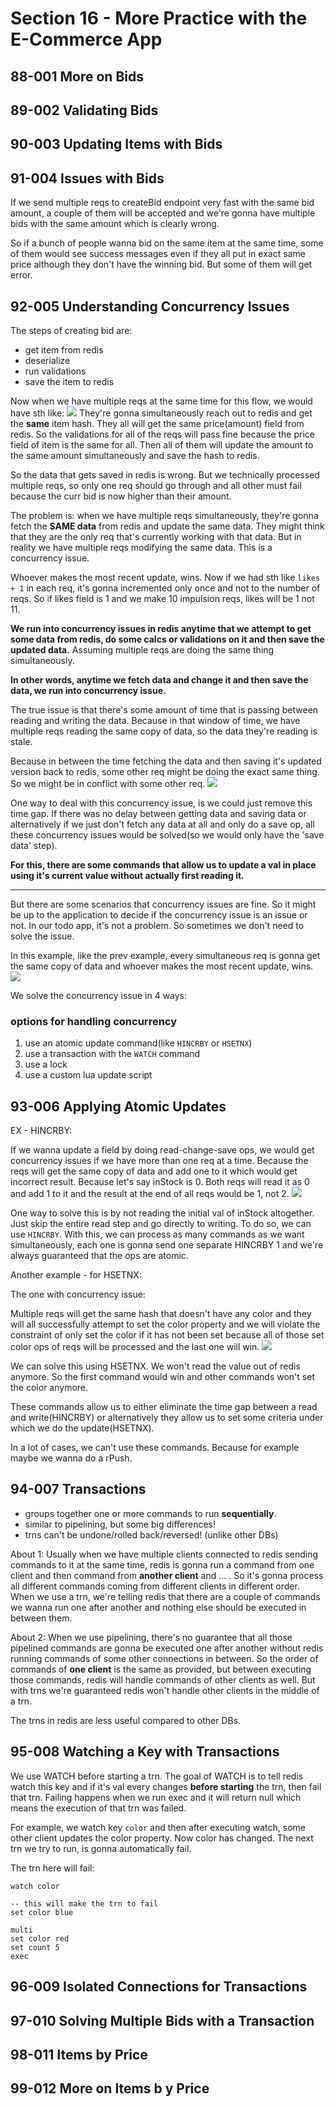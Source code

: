 # Section 16 - More Practice with the E-Commerce App

## 88-001 More on Bids
## 89-002 Validating Bids
## 90-003 Updating Items with Bids
## 91-004 Issues with Bids
If we send multiple reqs to createBid endpoint very fast with the same bid amount, a couple of them will be accepted and we're gonna
have multiple bids with the same amount which is clearly wrong.

So if a bunch of people wanna bid on the same item at the same time, some of them would see success messages even if they all
put in exact same price although they don't have the winning bid. But some of them will get error.

## 92-005 Understanding Concurrency Issues
The steps of creating bid are:
- get item from redis
- deserialize
- run validations
- save the item to redis

Now when we have multiple reqs at the same time for this flow, we would have sth like:
![](img/92-1.png)
They're gonna simultaneously reach out to redis and get the **same** item hash. They all will get the same price(amount) field from redis.
So the validations for all of the reqs will pass fine because the price field of item is the same for all. Then all of them will update
the amount to the same amount simultaneously and save the hash to redis.

So the data that gets saved in redis is wrong. But we technically processed multiple reqs, so only one req should go through
and all other must fail because the curr bid is now higher than their amount.

The problem is: when we have multiple reqs simultaneously, they're gonna fetch the **SAME data** from redis and update the same data.
They might think that they are the only req that's currently working with that data. But in reality we have multiple reqs
modifying the same data. This is a concurrency issue.

Whoever makes the most recent update, wins. Now if we had sth like `likes + 1` in each req, it's gonna incremented only once and not to the
number of reqs. So if likes field is 1 and we make 10 impulsion reqs, likes will be 1 not 11.

**We run into concurrency issues in redis anytime that we attempt to get some data from redis, do some calcs or validations on it
and then save the updated data.** Assuming multiple reqs are doing the same thing simultaneously.

**In other words, anytime we fetch data and change it and then save the data, we run into concurrency issue.**

The true issue is that there's some amount of time that is passing between reading and writing the data. Because in that window of time,
we have multiple reqs reading the same copy of data, so the data they're reading is stale.

Because in between the time fetching the data and then saving it's updated version back to redis, some other req might be doing the exact
same thing. So we might be in conflict with some other req.
![](img/92-2.png)

One way to deal with this concurrency issue, is we could just remove this time gap. If there was no delay between getting
data and saving data or alternatively if we just don't fetch any data at all and only do a save op, all these concurrency issues would be
solved(so we would only have the 'save data' step).

**For this, there are some commands that allow us to update a val in place using it's current value without actually first reading it.**

---
But there are some scenarios that concurrency issues are fine. So it might be up to the application to decide if the concurrency issue
is an issue or not. In our todo app, it's not a problem. So sometimes we don't need to solve the issue.

In this example, like the prev example, every simultaneous req is gonna get the same copy of data and whoever makes the most recent
update, wins.
![](img/92-3.png)

We solve the concurrency issue in 4 ways:

### options for handling concurrency
1. use an atomic update command(like `HINCRBY` or `HSETNX`)
2. use a transaction with the `WATCH` command
3. use a lock
4. use a custom lua update script

## 93-006 Applying Atomic Updates
EX - HINCRBY:

If we wanna update a field by doing read-change-save ops, we would get concurrency issues if we have more than one req at a time. Because
the reqs will get the same copy of data and add one to it which would get incorrect result. Because let's say inStock is 0. Both reqs
will read it as 0 and add 1 to it and the result at the end of all reqs would be 1, not 2.
![](img/93-1.png)

One way to solve this is by not reading the initial val of inStock altogether. Just skip the entire read step and go directly to
writing. To do so, we can use `HINCRBY`. With this, we can process as many commands as we want simultaneously, each one is gonna send
one separate HINCRBY 1 and we're always guaranteed that the ops are atomic.

Another example - for HSETNX:

The one with concurrency issue:

Multiple reqs will get the same hash that doesn't have any color and they will all successfully attempt to set the color property and
we will violate the constraint of only set the color if it has not been set because all of those set color ops of reqs will be processed
and the last one will win.
![](img/93-2.png)

We can solve this using HSETNX. We won't read the value out of redis anymore. So the first command would win and other commands
won't set the color anymore.

These commands allow us to either eliminate the time gap between a read and write(HINCRBY) or alternatively they allow us to set
some criteria under which we do the update(HSETNX).

In a lot of cases, we can't use these commands. Because for example maybe we wanna do a rPush.

## 94-007 Transactions
- groups together one or more commands to run **sequentially**.
- similar to pipelining, but some big differences!
- trns can't be undone/rolled back/reversed! (unlike other DBs)

About 1: Usually when we have multiple clients connected to redis sending
commands to it at the same time, redis is gonna run a command from one client and then command from **another client** and ... .
So it's gonna process all different commands coming from different clients in different order. When we use a trn, we're telling
redis that there are a couple of commands we wanna run one after another and nothing else should be executed in between them.

About 2: When we use pipelining, there's no guarantee that all those pipelined commands are gonna be executed one after another without
redis running commands of some other connections in between. So the order of commands of **one client** is the same as provided, but between 
executing those commands, redis will handle commands of other clients as well. But with trns we're guaranteed redis won't handle other
clients in the middle of a trn.

The trns in redis are less useful compared to other DBs.

## 95-008 Watching a Key with Transactions
We use WATCH before starting a trn. The goal of WATCH is to tell redis watch this key and if it's val every changes **before starting**
the trn, then fail that trn. Failing happens when we run exec and it will return null which means the execution of that trn
was failed.

For example, we watch key `color` and then after executing watch, some other client updates the color property. Now color has changed.
The next trn we try to run, is gonna automatically fail.

The trn here will fail:
```redis
watch color

-- this will make the trn to fail
set color blue 

multi
set color red
set count 5
exec
```

## 96-009 Isolated Connections for Transactions
## 97-010 Solving Multiple Bids with a Transaction
## 98-011 Items by Price
## 99-012 More on Items b y Price